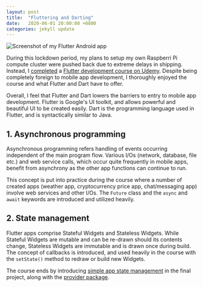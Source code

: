 ```yaml
---
layout: post
title:  "Fluttering and Darting"
date:   2020-06-01 20:00:00 +0800
categories: jekyll update
---
```


![Screenshot of my Flutter Android app](https://zyf0717.github.io/assets/images/to-do-screenshot.png)

During this lockdown period, my plans to setup my own Raspberri Pi compute cluster were pushed back due to extreme delays in shipping. Instead, I [completed](https://www.udemy.com/certificate/UC-064e9b32-25de-4a6e-bec7-f91dd7ef85e2/) a [Flutter development course on Udemy](https://www.udemy.com/course/flutter-bootcamp-with-dart/). Despite being completely foreign to mobile app development, I thoroughly enjoyed the course and what Flutter and Dart have to offer.

Overall, I feel that Flutter and Dart lowers the barriers to entry to mobile app development. Flutter is Google's UI toolkit, and allows powerful and beautiful UI to be created easily. Dart is the programming language used in Flutter, and is syntactically similar to Java.

## 1. Asynchronous programming

Asynchronous programming refers handling of events occurring independent of the main program flow. Various I/Os (network, database, file etc.) and web service calls, which occur quite frequently in mobile apps, benefit from asynchrony as the other app functions can continue to run.

This concept is put into practice during the course where a number of created apps (weather app, cryptocurrency price app, chat/messaging app) involve web services and other I/Os. The `Future` class and the `async` and `await` keywords are introduced and utilized heavily.

## 2. State management

Flutter apps comprise Stateful Widgets and Stateless Widgets. While Stateful Widgets are mutable and can be re-drawn should its contents change, Stateless Widgets are immutable and is drawn once during build. The concept of callbacks is introduced, and used heavily in the course with the `setState()` method to redraw or build new Widgets.

The course ends by introducing [simple app state management](https://flutter.dev/docs/development/data-and-backend/state-mgmt/simple) in the final project, along with the [provider package](https://pub.dev/packages/provider).